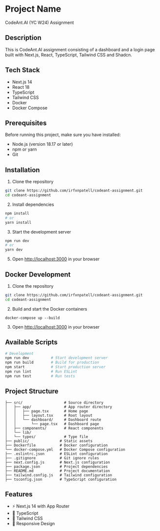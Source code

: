 # Project Name
CodeAnt.AI (YC W24) Assignment

## Description
This is CodeAnt.AI assignment consisting of a dashboard and a login page built with Next.js, React, TypeScript, Tailwind CSS and Shadcn.

## Tech Stack
- Next.js 14
- React 18
- TypeScript
- Tailwind CSS
- Docker
- Docker Compose

## Prerequisites
Before running this project, make sure you have installed:
- Node.js (version 18.17 or later)
- npm or yarn
- Git

## Installation

1. Clone the repository
```bash
git clone https://github.com/irfxnpatell/codeant-assignment.git
cd codeant-assignment
```

2. Install dependencies
```bash
npm install
# or
yarn install
```

3. Start the development server
```bash
npm run dev
# or
yarn dev
```

5. Open [http://localhost:3000](http://localhost:3000) in your browser

## Docker Development

1. Clone the repository
```bash
git clone https://github.com/irfxnpatell/codeant-assignment.git
cd codeant-assignment
```

2. Build and start the Docker containers
```
docker-compose up --build
```

3. Open [http://localhost:3000](http://localhost:3000) in your browser

## Available Scripts

```bash
# Development
npm run dev          # Start development server
npm run build        # Build for production
npm start            # Start production server
npm run lint         # Run ESLint
npm run test         # Run tests
```

## Project Structure
```
├── src/                   # Source directory
│   ├── app/               # App router directory
│   │   ├── page.tsx       # Home page
│   │   ├── layout.tsx     # Root layout
│   │   └── dashboard/     # Dashboard route
│   │       └── page.tsx   # Dashboard page
│   ├── components/        # React components
│   └── lib/  
│   └── types/             # Type file
├── public/              # Static assets
├── Dockerfile           # Docker configuration
└── docker-compose.yml   # Docker Compose configuration
├── .eslintrc.json       # ESLint configuration
├── .gitignore           # Git ignore rules
├── next.config.js       # Next.js configuration
├── package.json         # Project dependencies
├── README.md            # Project documentation
├── tailwind.config.js   # Tailwind configuration
├── tsconfig.json        # TypeScript configuration
```

## Features
- ⚡️ Next.js 14 with App Router
- 💎 TypeScript
- 🎨 Tailwind CSS
- 📱 Responsive Design









